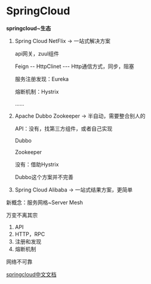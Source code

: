 # SpringCloud

**springcloud~生态**

1. Spring Cloud NetFlix -> 一站式解决方案

   api网关，zuul组件

   Feign -- HttpClinet --- Http通信方式，同步，阻塞

   服务注册发现：Eureka

   熔断机制：Hystrix

   ……

2. Apache Dubbo Zookeeper -> 半自动，需要整合别人的

   API：没有，找第三方组件，或者自己实现

   Dubbo

   Zookeeper

   没有：借助Hystrix

   Dubbo这个方案并不完善

   

3. Spring Cloud Alibaba ->  一站式结果方案，更简单

   

新概念：服务网格~Server Mesh

万变不离其宗

1. API
2. HTTP，RPC
3. 注册和发现
4. 熔断机制

网络不可靠



[springcloud中文文档](https://www.springcloud.cc/spring-cloud-dalston.html)

























